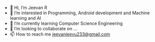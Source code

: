 - 👋 Hi, I’m Jeevan R
- 👀 I’m interested in Programming, Android development and Machine learning and AI
- 🌱 I’m currently learning Computer Science Engineering
- 💞️ I’m looking to collaborate on ...
- 📫 How to reach me jeevanjeevu233@gmail.com
